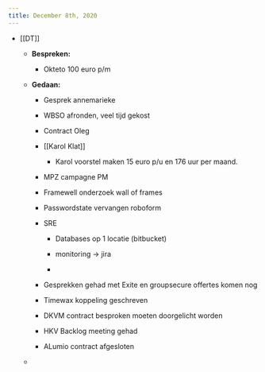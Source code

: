 ```yaml
---
title: December 8th, 2020
---
```


- [[DT]]
	 - **Bespreken:**
		 - Okteto 100 euro p/m

	 - **Gedaan:**
		 - Gesprek annemarieke

		 - WBSO afronden, veel tijd gekost

		 - Contract Oleg 

		 - [[Karol Klat]] 
			 - Karol voorstel maken 15 euro p/u en 176 uur per maand. 

		 - MPZ campagne PM 

		 - Framewell onderzoek wall of frames

		 - Passwordstate vervangen roboform

		 - SRE 
			 - Databases op 1 locatie (bitbucket)

			 - monitoring -> jira

			 - 

		 - Gesprekken gehad met Exite en groupsecure offertes komen nog

		 - Timewax koppeling geschreven

		 - DKVM contract besproken moeten doorgelicht worden

		 - HKV Backlog meeting gehad

		 - ALumio contract afgesloten

	 - 
